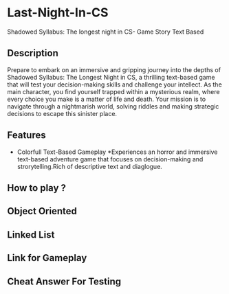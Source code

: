 # Last-Night-In-CS
Shadowed Syllabus: The longest night in CS- Game Story Text Based

## Description

Prepare to embark on an immersive and gripping journey into the depths of Shadowed Syllabus: The Longest Night in CS, a thrilling text-based game that will test your decision-making skills and challenge your intellect. As the main character, you find yourself trapped within a mysterious realm, where every choice you make is a matter of life and death. Your mission is to navigate through a nightmarish world, solving riddles and making strategic decisions to escape this sinister place.

## Features
* Colorfull Text-Based Gameplay
 *Experiences an horror and immersive text-based adventure game that focuses on decision-making and strorytelling.Rich of        descriptive text and diaglogue. 
## How to play ?

## Object Oriented

## Linked List

## Link for Gameplay

## Cheat Answer For Testing
